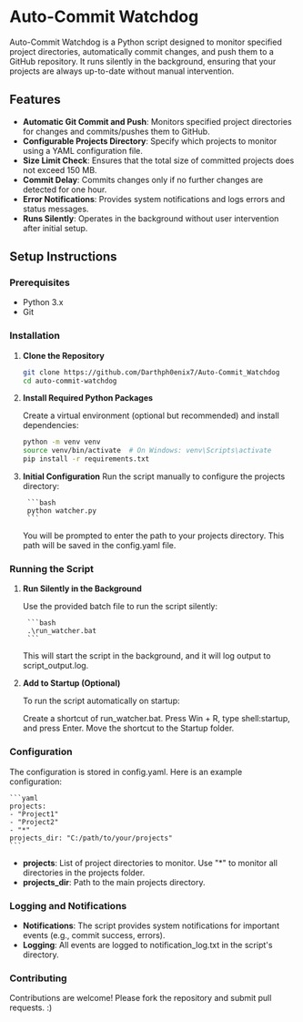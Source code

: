 # Auto-Commit Watchdog

Auto-Commit Watchdog is a Python script designed to monitor specified project directories, automatically commit changes, and push them to a GitHub repository. It runs silently in the background, ensuring that your projects are always up-to-date without manual intervention.

## Features

- **Automatic Git Commit and Push**: Monitors specified project directories for changes and commits/pushes them to GitHub.
- **Configurable Projects Directory**: Specify which projects to monitor using a YAML configuration file.
- **Size Limit Check**: Ensures that the total size of committed projects does not exceed 150 MB.
- **Commit Delay**: Commits changes only if no further changes are detected for one hour.
- **Error Notifications**: Provides system notifications and logs errors and status messages.
- **Runs Silently**: Operates in the background without user intervention after initial setup.

## Setup Instructions

### Prerequisites

- Python 3.x
- Git

### Installation

1. **Clone the Repository**

   ```bash
   git clone https://github.com/Darthph0enix7/Auto-Commit_Watchdog
   cd auto-commit-watchdog
   ```

2. **Install Required Python Packages**

    Create a virtual environment (optional but recommended) and install dependencies:

    ```bash
    python -m venv venv
    source venv/bin/activate  # On Windows: venv\Scripts\activate
    pip install -r requirements.txt
    ```
3. **Initial Configuration**
    Run the script manually to configure the projects directory:

        ```bash
        python watcher.py
        ```
    You will be prompted to enter the path to your projects directory. This path will be saved in the config.yaml file.

### Running the Script

1. **Run Silently in the Background**

    Use the provided batch file to run the script silently:

        ```bash
        .\run_watcher.bat
        ```
    This will start the script in the background, and it will log output to script_output.log.

2. **Add to Startup (Optional)**

    To run the script automatically on startup:

    Create a shortcut of run_watcher.bat.
    Press Win + R, type shell:startup, and press Enter.
    Move the shortcut to the Startup folder.

### Configuration

The configuration is stored in config.yaml. Here is an example configuration:

    ```yaml
    projects:
    - "Project1"
    - "Project2"
    - "*"
    projects_dir: "C:/path/to/your/projects"
    ```
- **projects**: List of project directories to monitor. Use "*" to monitor all directories in the projects folder.
- **projects_dir**: Path to the main projects directory.

### Logging and Notifications

- **Notifications**: The script provides system notifications for important events (e.g., commit success, errors).
- **Logging**: All events are logged to notification_log.txt in the script's directory.

### Contributing
Contributions are welcome! Please fork the repository and submit pull requests. :)